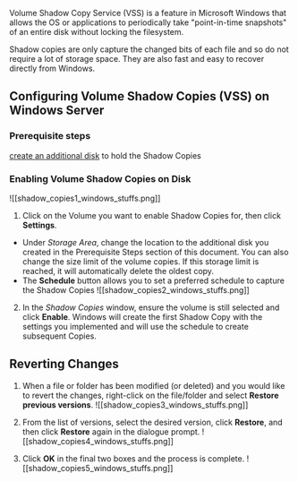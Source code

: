 Volume Shadow Copy Service (VSS) is a feature in Microsoft Windows that allows the OS or applications to periodically take "point-in-time snapshots" of an entire disk without locking the filesystem.

Shadow copies are only capture the changed bits of each file and so do not require a lot of storage space. They are also fast and easy to recover directly from Windows.

## Configuring Volume Shadow Copies (VSS) on Windows Server

### Prerequisite steps
[create an additional disk](http://helpcenter.itopia.com/manage/add-new-disk-to-a-server) to hold the Shadow Copies

### Enabling Volume Shadow Copies on Disk
![[shadow_copies1_windows_stuffs.png]]

1. Click on the Volume you want to enable Shadow Copies for, then click **Settings**.

- Under _Storage Area_, change the location to the additional disk you created in the Prerequisite Steps section of this document. You can also change the size limit of the volume copies. If this storage limit is reached, it will automatically delete the oldest copy.
- The **Schedule** button allows you to set a preferred schedule to capture the Shadow Copies
![[shadow_copies2_windows_stuffs.png]]

2. In the _Shadow Copies_ window, ensure the volume is still selected and click **Enable**. Windows will create the first Shadow Copy with the settings you implemented and will use the schedule to create subsequent Copies.

## Reverting Changes

1. When a file or folder has been modified (or deleted) and you would like to revert the changes, right-click on the file/folder and select **Restore previous versions**.
![[shadow_copies3_windows_stuffs.png]]

2. From the list of versions, select the desired version, click **Restore**, and then click **Restore** again in the dialogue prompt.
![[shadow_copies4_windows_stuffs.png]]

3. Click **OK** in the final two boxes and the process is complete.
![[shadow_copies5_windows_stuffs.png]]